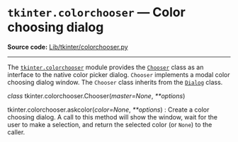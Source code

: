 `tkinter.colorchooser` — Color choosing dialog
==============================================

**Source code:** [Lib/tkinter/colorchooser.py](https://github.com/python/cpython/tree/3.13/Lib/tkinter/colorchooser.py)

---

The [`tkinter.colorchooser`](#module-tkinter.colorchooser "tkinter.colorchooser: Color choosing dialog (Tk)") module provides the [`Chooser`](#tkinter.colorchooser.Chooser "tkinter.colorchooser.Chooser") class
as an interface to the native color picker dialog. `Chooser` implements
a modal color choosing dialog window. The `Chooser` class inherits from
the [`Dialog`](dialog.html#tkinter.commondialog.Dialog "tkinter.commondialog.Dialog") class.

*class* tkinter.colorchooser.Chooser(*master=None*, *\*\*options*)

tkinter.colorchooser.askcolor(*color=None*, *\*\*options*)
:   Create a color choosing dialog. A call to this method will show the window,
    wait for the user to make a selection, and return the selected color (or
    `None`) to the caller.